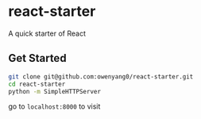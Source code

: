 # react-starter
A quick starter of React

## Get Started

```bash
git clone git@github.com:owenyang0/react-starter.git
cd react-starter
python -m SimpleHTTPServer
```
go to `localhost:8000` to visit

